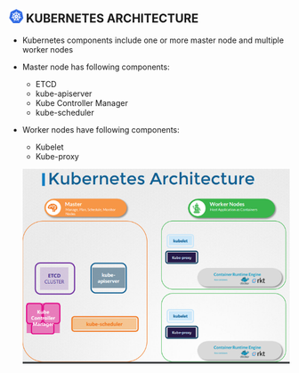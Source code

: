 ## <img src="https://github.com/ShivaniShah06/Kubernetes/raw/main/logos/Kubernetes.png" width="25">  KUBERNETES ARCHITECTURE

- Kubernetes components include one or more master node and multiple worker nodes
- Master node has following components:
   - ETCD
   - kube-apiserver
   - Kube Controller Manager
   - kube-scheduler

- Worker nodes have following components:
   - Kubelet
   - Kube-proxy


  ![alt text](architecture.png)
